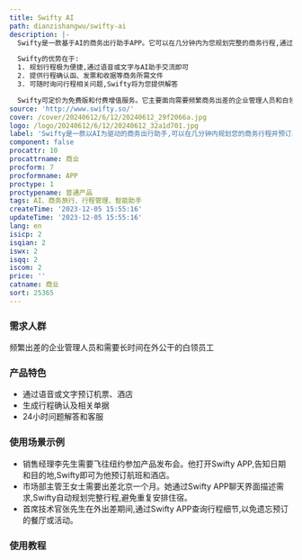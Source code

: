 ```yaml
---
title: Swifty AI
path: dianzishangwu/swifty-ai
description: |-
  Swifty是一款基于AI的商务出行助手APP。它可以在几分钟内为您规划完整的商务行程,通过简单的聊天界面预订航班和酒店。

  Swifty的优势在于:
  1. 规划行程极为便捷,通过语音或文字与AI助手交流即可
  2. 提供行程确认函、发票和收据等商务所需文件 
  3. 可随时询问行程相关问题,Swifty将为您提供解答

  Swifty可定价为免费版和付费增值服务。它主要面向需要频繁商务出差的企业管理人员和白领。通过简化复杂的商务旅行规划,大幅降低行程管理的时间成本。
source: 'http://www.swifty.so/'
cover: /cover/20240612/6/12/20240612_29f2066a.jpg
logo: /logo/20240612/6/12/20240612_32a1d701.jpg
label: 'Swifty是一款以AI为驱动的商务出行助手,可以在几分钟内规划您的商务行程并预订最优机票和酒店。'
component: false
procattr: 10
procattrname: 商业
procform: 7
procformname: APP
proctype: 1
proctypename: 普通产品
tags: AI、商务旅行、行程管理、智能助手
createTime: '2023-12-05 15:55:16'
updateTime: '2023-12-05 15:55:16'
lang: en
isicp: 2
isqian: 2
iswx: 2
isqq: 2
iscom: 2
price: ''
catname: 商业
sort: 25365
---
```




### 需求人群
频繁出差的企业管理人员和需要长时间在外公干的白领员工

### 产品特色
- 通过语音或文字预订机票、酒店
- 生成行程确认及相关单据
- 24小时问题解答和客服

### 使用场景示例
- 销售经理李先生需要飞往纽约参加产品发布会。他打开Swifty APP,告知日期和目的地,Swifty即可为他预订航班和酒店。
- 市场部主管王女士需要出差北京一个月。她通过Swifty APP聊天界面描述需求,Swifty自动规划完整行程,避免重复安排住宿。
- 首席技术官张先生在外出差期间,通过Swifty APP查询行程细节,以免遗忘预订的餐厅或活动。

### 使用教程


  
